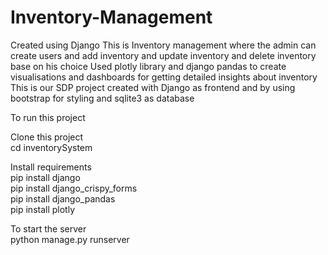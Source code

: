 # Inventory-Management
Created using Django
This is Inventory management where the admin can create users and add inventory and update inventory and delete inventory base on his choice
Used plotly library and django pandas to create visualisations and dashboards for getting detailed insights about inventory 
This is our SDP project created with Django as frontend and by using bootstrap for styling and sqlite3 as database

To run this project

Clone this project <br/>
 cd inventorySystem <br/>

Install requirements <br/>
 pip install django <br/>
 pip install django_crispy_forms <br/>
 pip install django_pandas <br/>
 pip install plotly <br/>

To start the server <br/>
 python manage.py runserver <br/>
